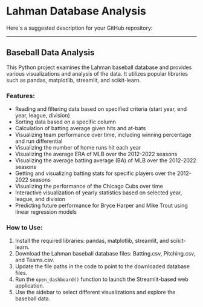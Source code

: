# Lahman Database Analysis
Here's a suggested description for your GitHub repository:

---

## Baseball Data Analysis

This Python project examines the Lahman baseball database and provides various visualizations and analysis of the data. It utilizes popular libraries such as pandas, matplotlib, streamlit, and scikit-learn.

### Features:
- Reading and filtering data based on specified criteria (start year, end year, league, division)
- Sorting data based on a specific column
- Calculation of batting average given hits and at-bats
- Visualizing team performance over time, including winning percentage and run differential
- Visualizing the number of home runs hit each year
- Visualizing the average ERA of MLB over the 2012-2022 seasons
- Visualizing the average batting average (BA) of MLB over the 2012-2022 seasons
- Getting and visualizing batting stats for specific players over the 2012-2022 seasons
- Visualizing the performance of the Chicago Cubs over time
- Interactive visualization of yearly statistics based on selected year, league, and division
- Predicting future performance for Bryce Harper and Mike Trout using linear regression models

### How to Use:
1. Install the required libraries: pandas, matplotlib, streamlit, and scikit-learn.
2. Download the Lahman baseball database files: Batting.csv, Pitching.csv, and Teams.csv.
3. Update the file paths in the code to point to the downloaded database files.
4. Run the `open_dashboard()` function to launch the Streamlit-based web application.
5. Use the sidebar to select different visualizations and explore the baseball data.
